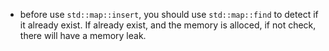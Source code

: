 ﻿
- before use `std::map::insert`, you should use `std::map::find` to detect
if it already exist. If already exist, and the memory is alloced, if not check,
there will have a memory leak.
